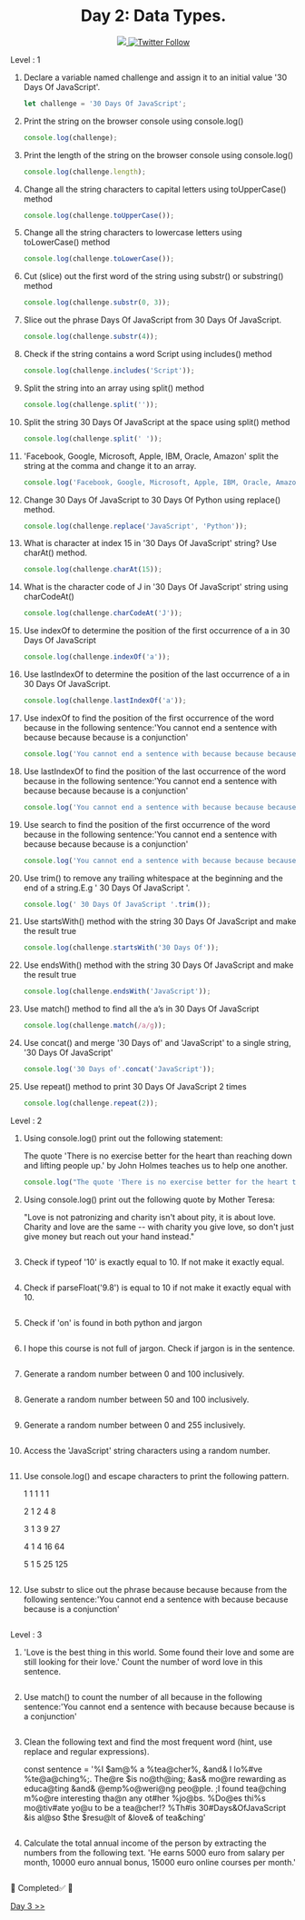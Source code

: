 <div align="center">
  <h1> Day 2: Data Types.</h1>
  <a class="header-badge" target="_blank" href="https://www.linkedin.com/in/manthan-ankolekar-597b07a8/">
  <img src="https://img.shields.io/badge/style--5eba00.svg?label=LinkedIn&logo=linkedin&style=social">
  </a>
  <a class="header-badge" target="_blank" href="https://twitter.com/manthan_ank">
  <img alt="Twitter Follow" src="https://img.shields.io/twitter/follow/manthan_ank?style=social">
  </a>
</div>

Level : 1

1. Declare a variable named challenge and assign it to an initial value '30 Days Of JavaScript'.

    ```javascript
    let challenge = '30 Days Of JavaScript';
    ```

2. Print the string on the browser console using console.log()

    ```javascript
    console.log(challenge);
    ```

3. Print the length of the string on the browser console using console.log()

    ```javascript
    console.log(challenge.length);
    ```

4. Change all the string characters to capital letters using toUpperCase() method

    ```javascript
    console.log(challenge.toUpperCase());
    ```

5. Change all the string characters to lowercase letters using toLowerCase() method

    ```javascript
    console.log(challenge.toLowerCase());
    ```

6. Cut (slice) out the first word of the string using substr() or substring() method

    ```javascript
    console.log(challenge.substr(0, 3));
    ```

7. Slice out the phrase Days Of JavaScript from 30 Days Of JavaScript.

    ```javascript
    console.log(challenge.substr(4));
    ```

8. Check if the string contains a word Script using includes() method

    ```javascript
    console.log(challenge.includes('Script'));
    ```

9. Split the string into an array using split() method

    ```javascript
    console.log(challenge.split(''));
    ```

10. Split the string 30 Days Of JavaScript at the space using split() method

    ```javascript
    console.log(challenge.split(' '));
    ```

11. 'Facebook, Google, Microsoft, Apple, IBM, Oracle, Amazon' split the string at the comma and change it to an array.

    ```javascript
    console.log('Facebook, Google, Microsoft, Apple, IBM, Oracle, Amazon'.split(', '));
    ```

12. Change 30 Days Of JavaScript to 30 Days Of Python using replace() method.

    ```javascript
    console.log(challenge.replace('JavaScript', 'Python'));
    ```

13. What is character at index 15 in '30 Days Of JavaScript' string? Use charAt() method.

    ```javascript
    console.log(challenge.charAt(15));
    ```

14. What is the character code of J in '30 Days Of JavaScript' string using charCodeAt()

    ```javascript
    console.log(challenge.charCodeAt('J'));
    ```

15. Use indexOf to determine the position of the first occurrence of a in 30 Days Of JavaScript

    ```javascript
    console.log(challenge.indexOf('a'));
    ```

16. Use lastIndexOf to determine the position of the last occurrence of a in 30 Days Of JavaScript.

    ```javascript
    console.log(challenge.lastIndexOf('a'));
    ```

17. Use indexOf to find the position of the first occurrence of the word because in the following sentence:'You cannot end a sentence with because because because is a conjunction'

    ```javascript
    console.log('You cannot end a sentence with because because because is a conjunction'.indexOf('because'));
    ```

18. Use lastIndexOf to find the position of the last occurrence of the word because in the following sentence:'You cannot end a sentence with because because because is a conjunction'

    ```javascript
    console.log('You cannot end a sentence with because because because is a conjunction'.lastIndexOf('because'));
    ```

19. Use search to find the position of the first occurrence of the word because in the following sentence:'You cannot end a sentence with because because because is a conjunction'

    ```javascript
    console.log('You cannot end a sentence with because because because is a conjunction'.search('because'));
    ```

20. Use trim() to remove any trailing whitespace at the beginning and the end of a string.E.g ' 30 Days Of JavaScript '.

    ```javascript
    console.log(' 30 Days Of JavaScript '.trim());
    ```

21. Use startsWith() method with the string 30 Days Of JavaScript and make the result true

    ```javascript
    console.log(challenge.startsWith('30 Days Of'));
    ```

22. Use endsWith() method with the string 30 Days Of JavaScript and make the result true

    ```javascript
    console.log(challenge.endsWith('JavaScript'));
    ```

23. Use match() method to find all the a’s in 30 Days Of JavaScript

    ```javascript
    console.log(challenge.match(/a/g));
    ```

24. Use concat() and merge '30 Days of' and 'JavaScript' to a single string, '30 Days Of JavaScript'

    ```javascript
    console.log('30 Days of'.concat('JavaScript'));
    ```

25. Use repeat() method to print 30 Days Of JavaScript 2 times

    ```javascript
    console.log(challenge.repeat(2));
    ```

Level : 2

1. Using console.log() print out the following statement:

    The quote 'There is no exercise better for the heart than reaching down and lifting people up.' by John Holmes teaches us to help one another.

    ```javascript
    console.log("The quote 'There is no exercise better for the heart than reaching down and lifting people up.' by John Holmes teaches us to help one another.");
    ```

2. Using console.log() print out the following quote by Mother Teresa:

    "Love is not patronizing and charity isn't about pity, it is about love. Charity and love are the same -- with charity you give love, so don't just give money but reach out your hand instead."

    ```javascript

    ```

3. Check if typeof '10' is exactly equal to 10. If not make it exactly equal.

    ```javascript

    ```

4. Check if parseFloat('9.8') is equal to 10 if not make it exactly equal with 10.

    ```javascript

    ```

5. Check if 'on' is found in both python and jargon

    ```javascript

    ```

6. I hope this course is not full of jargon. Check if jargon is in the sentence.

    ```javascript

    ```

7. Generate a random number between 0 and 100 inclusively.

    ```javascript

    ```

8. Generate a random number between 50 and 100 inclusively.

    ```javascript

    ```

9. Generate a random number between 0 and 255 inclusively.

    ```javascript

    ```

10. Access the 'JavaScript' string characters using a random number.

    ```javascript

    ```

11. Use console.log() and escape characters to print the following pattern.

    1 1 1 1 1

    2 1 2 4 8

    3 1 3 9 27

    4 1 4 16 64

    5 1 5 25 125

    ```javascript

    ```

12. Use substr to slice out the phrase because because because from the following sentence:'You cannot end a sentence with because because because is a conjunction'

    ```javascript

    ```

Level : 3

1. 'Love is the best thing in this world. Some found their love and some are still looking for their love.' Count the number of word love in this sentence.

    ```javascript

    ```

2. Use match() to count the number of all because in the following sentence:'You cannot end a sentence with because because because is a conjunction'

    ```javascript

    ```

3. Clean the following text and find the most frequent word (hint, use replace and regular expressions).

    const sentence = '%I $am@% a %tea@cher%, &and& I lo%#ve %te@a@ching%;. The@re $is no@th@ing; &as& mo@re rewarding as educa@ting &and& @emp%o@weri@ng peo@ple. ;I found tea@ching m%o@re interesting tha@n any ot#her %jo@bs. %Do@es thi%s mo@tiv#ate yo@u to be a tea@cher!? %Th#is 30#Days&OfJavaScript &is al@so $the $resu@lt of &love& of tea&ching'

    ```javascript

    ```

4. Calculate the total annual income of the person by extracting the numbers from the following text. 'He earns 5000 euro from salary per month, 10000 euro annual bonus, 15000 euro online courses per month.'

    ```javascript

    ```

🎉 Completed✅ 🎉

[Day 3 >>](./Day3/Day3.md)
